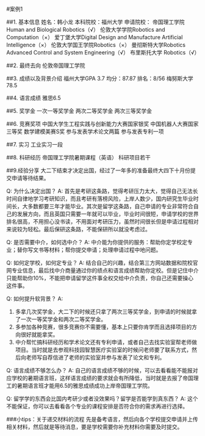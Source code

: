 #案例1

##1.	基本信息
姓名：韩小龙
本科院校：福州大学
申请院校：
帝国理工学院Human and Biological Robotics（√）
伦敦大学学院Robotics and Computation（×）
爱丁堡大学Digital Design and Manufacture Artificial Intelligence（×）
伦敦大学国王学院Robotics（×）
曼彻斯特大学Robotics Advanced Control and System Engineering（√）
布里斯托大学 Robotics（√）

##2.	最终去向
伦敦帝国理工学院

##3.	成绩以及背景介绍
福州大学GPA 3.7
均分：87.87
排名：8/56
梅努斯大学78.5

##4.	语言成绩
雅思6.5

##5.	奖学金
一次一等奖学金
两次二等奖学金
两次三等奖学金

##6.	竞赛奖项
中国大学生工程实践与创新能力大赛国家银奖
中国机器人大赛国家三等奖
数学建模美赛S奖
参与发表学术论文两篇
参与发表专利一项

##7.	实习
工业实习一段

##8.	科研经历
帝国理工学院暑期课程（英语）
科研项目若干


##9.经验分享
大二下结束才决定出国，经过了一年多的准备最终大四下十月份提交申请等待结果。

Q: 为什么决定出国？
A: 首先是考研这条路，觉得考研压力太大，觉得自己无法长时间自律地学习考研知识，而且考研有落榜风险，上岸人数少，国内研究生毕业时间长，大多数都要三年才能毕业。其次是留学这条路，自己申请的专业非常符合自己的发展方向，而且英国只需要一年就可以毕业，毕业时间很短，申请学校的世界排名很高，不用担心没书读，不用面对考研压力，虽然时间很长但是申请过程相对来说较为轻松。最后保研这条路，不能保研所以就没考虑过。

Q: 是否需要中介，如何选中介？
A: 中介能为你提供的服务：帮助你定学校定专业；替你写文书等材料；帮你提交申请；处理申请过程中地问题。

Q: 如何定学校，如何定专业？
A: 结合自己的兴趣，结合第三方网站数据和院校官网专业信息，最后找中介商量通过你的绩点和语言成绩帮助你定校。但是记住中介只能帮助你10%，不能把申请留学这件事全权交给中介负责，你自己还需要操心这件事。

Q: 如何提升软背景？
A: 
1. 多拿几次奖学金，大二下的时候还只拿了两次三等奖学金，到申请的时候就拿了一次一等奖学金和两次二等奖学金。
2. 多参加各种竞赛，很多竞赛你不需要懂，基本上只要你肯学而且选择项目的方向很好就能拿奖。
3. 中介帮忙搞科研经历和学术论文还有专利申请，或者自己去找实验室帮老师做项目。当时就是去参观科技园智慧医疗实验室的时候问老师要了联系方式，然后向老师写自荐信进了老师的实验室并参与发表了论文和专利。

Q: 语言成绩不够怎么办？
A: 自己的语言成绩不够的时候，可以去看看能不能报对应学校的暑期语言班，这样语言成绩的要求就会有所降低，当时就是去报了帝国理工的暑期语言班才能用6.5的雅思成绩成功上岸帝国理工学院。

Q: 留学学的东西会比国内考研少或者没效果吗？留学是否能学到真东西？
A: 这个不能保证，你可以去看看各个专业的课程安排是否符合你的需求再进行选择。

###小tips：关于递交材料的流程
先是备考语言，然后向各个学校提交申请并上传相关材料，然后就是等待消息，要是学校需要你补充材料你需要及时提交。
